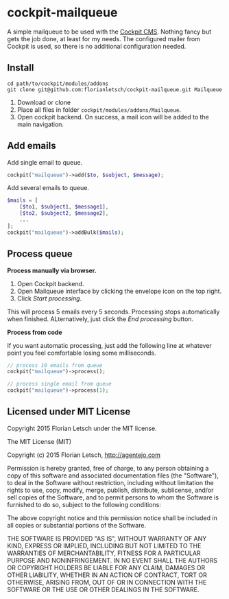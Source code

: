 cockpit-mailqueue
===

A simple mailqueue to be used with the [Cockpit CMS](http://getcockpit.com/).
Nothing fancy but gets the job done, at least for my needs. The configured
mailer from Cockpit is used, so there is no additional configuration needed.

## Install

```
cd path/to/cockpit/modules/addons
git clone git@github.com:florianletsch/cockpit-mailqueue.git Mailqueue
```

1. Download or clone
2. Place all files in folder `cockpit/modules/addons/Mailqueue`.
3. Open cockpit backend. On success, a mail icon will be added to the main navigation.

## Add emails

Add single email to queue.

```php
cockpit("mailqueue")->add($to, $subject, $message);
```

Add several emails to queue.


```php
$mails = [
    [$to1, $subject1, $message1],
    [$to2, $subject2, $message2],
    ...
];
cockpit("mailqueue")->addBulk($mails);
```

## Process queue

**Process manually via browser.**

1. Open Cockpit backend.
2. Open Mailqueue interface by clicking the envelope icon on the top right.
3. Click *Start processing*.

This will process 5 emails every 5 seconds. Processing stops automatically when finished. ALternatively, just click the *End processing* button.

**Process from code**

If you want automatic processing, just add the following line at whatever point you feel comfortable losing some milliseconds.


```php
// process 10 emails from queue
cockpit("mailqueue")->process();

// process single email from queue
cockpit("mailqueue")->process(1);
```

## Licensed under MIT License

Copyright 2015 Florian Letsch under the MIT license.

The MIT License (MIT)

Copyright (c) 2015 Florian Letsch, http://agentejo.com

Permission is hereby granted, free of charge, to any person obtaining a copy of this software and associated documentation files (the "Software"), to deal in the Software without restriction, including without limitation the rights to use, copy, modify, merge, publish, distribute, sublicense, and/or sell copies of the Software, and to permit persons to whom the Software is furnished to do so, subject to the following conditions:

The above copyright notice and this permission notice shall be included in all copies or substantial portions of the Software.

THE SOFTWARE IS PROVIDED "AS IS", WITHOUT WARRANTY OF ANY KIND, EXPRESS OR IMPLIED, INCLUDING BUT NOT LIMITED TO THE WARRANTIES OF MERCHANTABILITY, FITNESS FOR A PARTICULAR PURPOSE AND NONINFRINGEMENT. IN NO EVENT SHALL THE AUTHORS OR COPYRIGHT HOLDERS BE LIABLE FOR ANY CLAIM, DAMAGES OR OTHER LIABILITY, WHETHER IN AN ACTION OF CONTRACT, TORT OR OTHERWISE, ARISING FROM, OUT OF OR IN CONNECTION WITH THE SOFTWARE OR THE USE OR OTHER DEALINGS IN THE SOFTWARE.